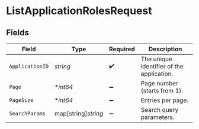 # ListApplicationRolesRequest


## Fields

| Field                                     | Type                                      | Required                                  | Description                               |
| ----------------------------------------- | ----------------------------------------- | ----------------------------------------- | ----------------------------------------- |
| `ApplicationID`                           | *string*                                  | :heavy_check_mark:                        | The unique identifier of the application. |
| `Page`                                    | **int64*                                  | :heavy_minus_sign:                        | Page number (starts from 1).              |
| `PageSize`                                | **int64*                                  | :heavy_minus_sign:                        | Entries per page.                         |
| `SearchParams`                            | map[string]*string*                       | :heavy_minus_sign:                        | Search query parameters.                  |